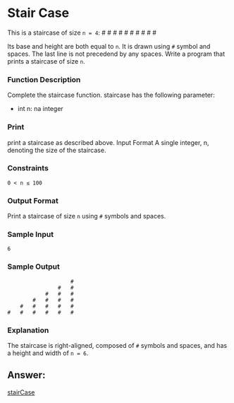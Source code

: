 # Stair Case
This is a staircase of size `n = 4`:
                #
            #   #
        #   #   #
    #   #   #   #

Its base and height are both equal to `n`. It is drawn using `#` symbol and spaces. The last line is not precedend by any spaces.
Write a program that prints a staircase of size `n`.

### Function Description
Complete the staircase function.
staircase has the following parameter:
*   int n: na integer

### Print
print a staircase as described above.
Input Format
A single integer, n, denoting the size of the staircase.
### Constraints
`0 < n ≤ 100`

### Output Format
Print a staircase of size `n` using `#` symbols and spaces.

### Sample Input
    6

### Sample Output
                        #
                    #   # 
                #   #   #
            #   #   #   #
        #   #   #   #   #
    #   #   #   #   #   #

### Explanation
The staircase is right-aligned, composed of `#` symbols and spaces, and has a height and width of `n = 6`.


## Answer:

[stairCase](https://github.com/AbhilashTUofficial/Problem-Solving/blob/master/StairCase/ANSWER/stairCase.py)